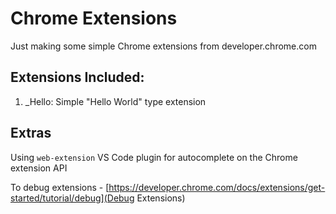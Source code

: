 # Chrome Extensions

Just making some simple Chrome extensions from developer.chrome.com

## Extensions Included:

1. \_Hello: Simple "Hello World" type extension

## Extras

Using `web-extension` VS Code plugin for autocomplete on the Chrome extension API

To debug extensions - [https://developer.chrome.com/docs/extensions/get-started/tutorial/debug](Debug Extensions)
